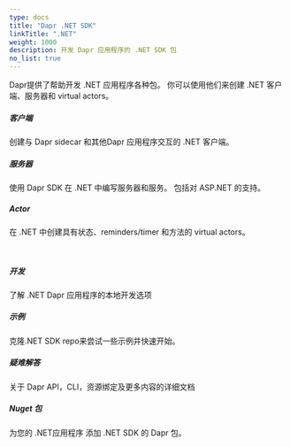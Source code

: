 ```yaml
---
type: docs
title: "Dapr .NET SDK"
linkTitle: ".NET"
weight: 1000
description: 开发 Dapr 应用程序的 .NET SDK 包
no_list: true
---
```


Dapr提供了帮助开发 .NET 应用程序各种包。 你可以使用他们来创建 .NET 客户端、服务器和 virtual actors。

<div class="card-deck">
  <div class="card">
    <div class="card-body">
      <h5 class="card-title"><b>客户端</b></h5>
      <p class="card-text">创建与 Dapr sidecar 和其他Dapr 应用程序交互的 .NET 客户端。</p>
      <a href="{{< ref dotnet-client >}}" class="stretched-link"></a>
    </div>
  </div>
  <div class="card">
    <div class="card-body">
      <h5 class="card-title"><b>服务器</b></h5>
      <p class="card-text">使用 Dapr SDK 在 .NET 中编写服务器和服务。 包括对 ASP.NET 的支持。</p>
      <a href="{{< ref dotnet-server >}}" class="stretched-link"></a>
    </div>
  </div>
  <div class="card">
    <div class="card-body">
      <h5 class="card-title"><b>Actor</b></h5>
      <p class="card-text">在 .NET 中创建具有状态、reminders/timer 和方法的 virtual actors。</p>
      <a href="{{< ref dotnet-actors >}}" class="stretched-link"></a>
    </div>
  </div>
</div>

<br />
<div class="card-deck">
  <div class="card">
    <div class="card-body">
      <h5 class="card-title"><b>开发</b></h5>
      <p class="card-text">了解 .NET Dapr 应用程序的本地开发选项</p>
      <a href="{{< ref dotnet-development >}}" class="stretched-link"></a>
    </div>
  </div>

  <div class="card">
    <div class="card-body">
      <h5 class="card-title"><b>示例</b></h5>
      <p class="card-text">克隆.NET SDK repo来尝试一些示例并快速开始。</p>
      <a href="https://github.com/dapr/dotnet-sdk/tree/master/examples" class="stretched-link"></a>
    </div>
  </div>
  <div class="card">
    <div class="card-body">
      <h5 class="card-title"><b>疑难解答</b></h5>
      <p class="card-text">关于 Dapr API，CLI，资源绑定及更多内容的详细文档</p>
      <a href="{{< ref reference >}}" class="stretched-link"></a>
    </div>
  </div>
  <div class="card">
    <div class="card-body">
      <h5 class="card-title"><b>Nuget 包</b></h5>
      <p class="card-text">为您的 .NET应用程序 添加 .NET SDK 的 Dapr 包。</p>
      <a href="https://www.nuget.org/profiles/dapr.io" class="stretched-link"></a>
    </div>
  </div>
</div>
<br />
